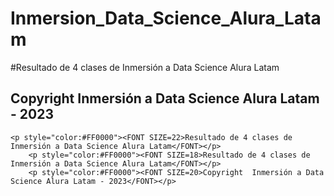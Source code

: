 # Inmersion_Data_Science_Alura_Latam
 #Resultado de 4 clases de Inmersión a Data Science Alura Latam
 ## Copyright  Inmersión a Data Science Alura Latam - 2023
 
<html>
<head>
<meta charset="utf-8">
	<title>Inmersión a Data Science Alura Latam</title>

</head>

<body>
	
	<p style="color:#FF0000"><FONT SIZE=22>Resultado de 4 clases de Inmersión a Data Science Alura Latam</FONT></p>
		<p style="color:#FF0000"><FONT SIZE=18>Resultado de 4 clases de Inmersión a Data Science Alura Latam</FONT></p>
		<p style="color:#FF0000"><FONT SIZE=20>Copyright  Inmersión a Data Science Alura Latam - 2023</FONT></p>
</body>
</html>